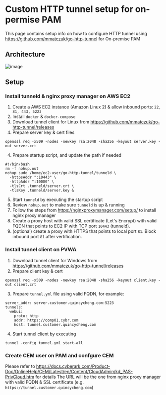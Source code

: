 # Custom HTTP tunnel setup for on-permise PAM

This page contains setup info on how to configure HTTP tunnel using https://github.com/mmatczuk/go-http-tunnel for On-premise PAM

## Architecture

![image](https://user-images.githubusercontent.com/4685314/174011178-0780d6e4-a820-4ffd-b0e7-4fc0f6f9d5e4.png)


## Setup

### Install tunneld & nginx proxy manager on AWS EC2
1. Create a AWS EC2 instance (Amazon Linux 2) & allow inbound ports: `22, 81, 443, 5223`
2. Install `docker` & `docker-compose`
3. Download tunnel client for Linux from https://github.com/mmatczuk/go-http-tunnel/releases
4. Prepare server key & cert files
```
openssl req -x509 -nodes -newkey rsa:2048 -sha256 -keyout server.key -out server.crt
```
4. Prepare startup script, and update the path if needed
```
#!/bin/bash
rm -f nohup.out
nohup sudo /home/ec2-user/go-http-tunnel/tunneld \
  -httpsAddr ":10443" \
  -httpAddr ":10080" \
  -tlsCrt .tunneld/server.crt \
  -tlsKey .tunneld/server.key &
```
5. Start `tunneld` by executing the startup script
6. Review `nohup.out` to make sure `tunneld` is up & running
7. Follow the steps from https://nginxproxymanager.com/setup/ to install nginx proxy manager 
8. Create a proxy host with valid SSL certificate (Let's Encrypt) with valid FQDN that points to EC2 IP with TCP port `10443` (tunneld).  
9. (optional) create a proxy with HTTPS that points to local port `81`.   Block inbound port `81` after vertification. 

### Install tunnel client on PVWA

1. Download tunnel client for Windows from https://github.com/mmatczuk/go-http-tunnel/releases
2. Prepare client key & cert
```
openssl req -x509 -nodes -newkey rsa:2048 -sha256 -keyout client.key -out client.crt
```
3. Prepare `tunnel.yml` file using valid FQDN, for example:
```
server_addr: server.customer.quincycheng.com:5223
tunnels:
  webui:
    proto: http
    addr: https://comp01.cybr.com
    host: tunnel.customer.quincycheng.com
```
4. Start tunnel client by executing
```
tunnel -config tunnel.yml start-all
```

### Create CEM user on PAM and confgure CEM
Please refer to https://docs.cyberark.com/Product-Doc/OnlineHelp/CEM/Latest/en/Content/CloudAdmin/kd_PAS-PrivCloud.htm for details
The URL will be the one from nginx proxy manager with valid FQDN & SSL certificate (e.g. `https://tunnel.customer.quincycheng.com`)
